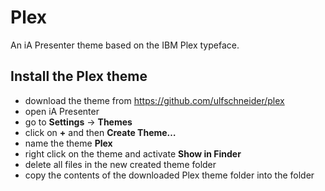 # Plex

An iA Presenter theme based on the IBM Plex typeface.

## Install the Plex theme

- download the theme from https://github.com/ulfschneider/plex
- open iA Presenter
- go to **Settings** -> **Themes**
- click on **+** and then **Create Theme…**
- name the theme **Plex**
- right click on the theme and activate **Show in Finder**
- delete all files in the new created theme folder
- copy the contents of the downloaded Plex theme folder into the folder

